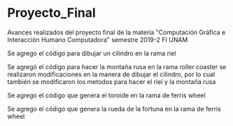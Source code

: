 ﻿# Proyecto_Final
Avances realizados del proyecto final de la materia "Computación Gráfica e Interacción Humano Computadora" semestre 2019-2 FI UNAM

Se agrego el código para dibujar un cilindro en la rama riel

Se agregó el código para hacer la montaña rusa en la rama roller coaster
se realizaron modificaciones en la manera de dibujar el cilindro, por lo cual también se modificaron los metodos para hacer el riel y la montaña rusa

Se agrego el código que genera el toroide en la rama de ferris wheel

Se agrego el código que genera la rueda de la fortuna en la rama de ferris wheel